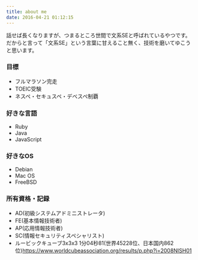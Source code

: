```yaml
---
title: about me
date: 2016-04-21 01:12:15
---
```

話せば長くなりますが、つまるところ世間で文系SEと呼ばれているやつです。
だからと言って「文系SE」という言葉に甘えること無く、技術を磨いてゆこうと思います。

### 目標
* フルマラソン完走
* TOEIC受験
* ネスペ・セキュスペ・デベスペ制覇

### 好きな言語
* Ruby
* Java
* JavaScript

### 好きなOS
* Debian
* Mac OS
* FreeBSD

### 所有資格・記録
* AD(初級システムアドミニストレータ)
* FE(基本情報技術者)
* AP(応用情報技術者)
* SC(情報セキュリティスペシャリスト)
* ルービックキューブ3x3x3 1分04秒81(世界45228位、日本国内862位)https://www.worldcubeassociation.org/results/p.php?i=2008NISH01
